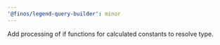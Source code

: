 ```yaml
---
'@finos/legend-query-builder': minor
---
```


Add processing of if functions for calculated constants to resolve type.